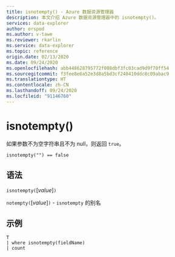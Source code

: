 ```yaml
---
title: isnotempty() - Azure 数据资源管理器
description: 本文介绍 Azure 数据资源管理器中的 isnotempty()。
services: data-explorer
author: orspod
ms.author: v-tawe
ms.reviewer: rkarlin
ms.service: data-explorer
ms.topic: reference
origin.date: 02/13/2020
ms.date: 09/24/2020
ms.openlocfilehash: abb448628795772f008dbf3fc03cad9d9f70ff54
ms.sourcegitcommit: f3fee8e6a52e3d8a5bd3cf240410ddc8c09abac9
ms.translationtype: HT
ms.contentlocale: zh-CN
ms.lasthandoff: 09/24/2020
ms.locfileid: "91146760"
---
```

# <a name="isnotempty"></a>isnotempty()

如果参数不为空字符串且不为 null，则返回 `true`。

```kusto
isnotempty("") == false
```

## <a name="syntax"></a>语法

`isnotempty(`[*value*]`)`

`notempty(`[*value*]`)` - `isnotempty` 的别名

## <a name="example"></a>示例

```kusto
T
| where isnotempty(fieldName)
| count
```
